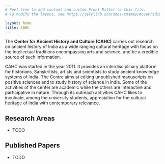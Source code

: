 ```yaml
---
# Feel free to add content and custom Front Matter to this file.
# To modify the layout, see https://jekyllrb.com/docs/themes/#overriding-theme-defaults

layout: home
title: CAHC
---
```


<div hidden style="color:red;padding-top:-100px"> mask </div>

The **Center for Ancient History and Culture (CAHC)** carries out research on ancient history of India as a wide ranging cultural heritage with focus on the intellectual traditions encompassing arts and science, and be a credible source of such information.

CAHC was started in the year 2011. It provides an interdisciplinary platform for historians, Sanskritists, artists and scientists to study ancient knowledge systems of India. The Centre aims at editing unpublished manuscripts on positive sciences and to study history of science in India. Some of the activities of the center are academic while the others are interactive and participative in nature. Through its outreach activities CAHC likes to inculcate, among the university students, appreciation for the cultural heritage of India with contemporary relevance. 

## Research Areas

- TODO

## Published Papers

- TODO

